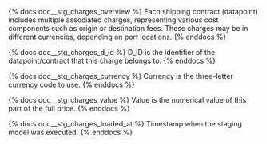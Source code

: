 {% docs doc__stg_charges_overview %}
Each shipping contract (datapoint) includes multiple associated charges, representing various cost components such as origin or destination fees. These charges may be in different currencies, depending on port locations.
{% enddocs %}

{% docs doc__stg_charges_d_id %}
D_ID is the identifier of the datapoint/contract that this charge belongs to.
{% enddocs %}

{% docs doc__stg_charges_currency %}
Currency is the three-letter currency code to use.
{% enddocs %}

{% docs doc__stg_charges_value %}
Value is the numerical value of this part of the full price.
{% enddocs %}

{% docs doc__stg_charges_loaded_at %}
Timestamp when the staging model was executed.
{% enddocs %}
